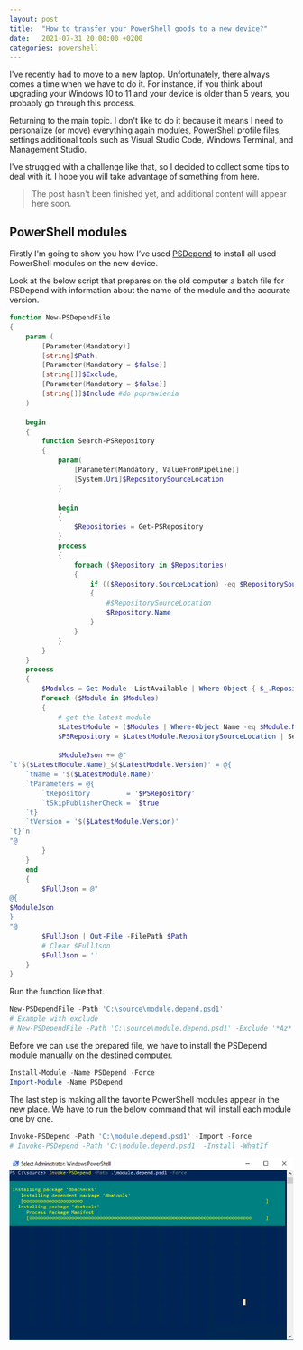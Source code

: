 ```yaml
---
layout: post
title:  "How to transfer your PowerShell goods to a new device?"
date:   2021-07-31 20:00:00 +0200
categories: powershell
---
```


I've recently had to move to a new laptop. Unfortunately, there always comes a time when we have to do it. For instance, if you think about upgrading your Windows 10 to 11 and your device is older than 5 years, you probably go through this process.

Returning to the main topic. I don't like to do it because it means I need to personalize (or move) everything again modules, PowerShell profile files, settings additional tools such as Visual Studio Code, Windows Terminal, and Management Studio.

I've struggled with a challenge like that, so I decided to collect some tips to deal with it. I hope you will take advantage of something from here.

> The post hasn't been finished yet, and additional content will appear here soon.

## PowerShell modules

Firstly I'm going to show you how I’ve used [PSDepend](https://github.com/RamblingCookieMonster/PSDepend) to install all used PowerShell modules on the new device.

Look at the below script that prepares on the old computer a batch file for PSDepend with information about the name of the module and the accurate version.

```powershell
function New-PSDependFile
{
    param (
        [Parameter(Mandatory)]
        [string]$Path,
        [Parameter(Mandatory = $false)]
        [string[]]$Exclude,
        [Parameter(Mandatory = $false)]
        [string[]]$Include #do poprawienia
    )

    begin
    {
        function Search-PSRepository
        {
            param(
                [Parameter(Mandatory, ValueFromPipeline)]
                [System.Uri]$RepositorySourceLocation
            )

            begin
            {
                $Repositories = Get-PSRepository
            }
            process
            {
                foreach ($Repository in $Repositories)
                {
                    if (($Repository.SourceLocation) -eq $RepositorySourceLocation.OriginalString )
                    {
                        #$RepositorySourceLocation
                        $Repository.Name
                    }
                }
            }
        }
    }
    process
    {
        $Modules = Get-Module -ListAvailable | Where-Object { $_.RepositorySourceLocation -and $_.Name -notlike $Exclude } | Group-Object -Property Name
        Foreach ($Module in $Modules)
        {
            # get the latest module
            $LatestModule = ($Modules | Where-Object Name -eq $Module.Name).Group[0]
            $PSRepository = $LatestModule.RepositorySourceLocation | Search-PSRepository

            $ModuleJson += @"
`t'$($LatestModule.Name)_$($LatestModule.Version)' = @{
    `tName = '$($LatestModule.Name)'
    `tParameters = @{
        `tRepository         = '$PSRepository'
        `tSkipPublisherCheck = `$true
    `t}
    `tVersion = '$($LatestModule.Version)'
`t}`n
"@
        }
    }
    end
    {
        $FullJson = @"
@{
$ModuleJson
}
"@
        $FullJson | Out-File -FilePath $Path
        # Clear $FullJson
        $FullJson = ''
    }
}
```

Run the function like that.

```powershell
New-PSDependFile -Path 'C:\source\module.depend.psd1'
# Example with exclude
# New-PSDependFile -Path 'C:\source\module.depend.psd1' -Exclude '*Az*'
```

Before we can use the prepared file, we have to install the PSDepend module manually on the destined computer.

```powershell
Install-Module -Name PSDepend -Force
Import-Module -Name PSDepend
```

The last step is making all the favorite PowerShell modules appear in the new place. We have to run the below command that will install each module one by one.

```powershell
Invoke-PSDepend -Path 'C:\module.depend.psd1' -Import -Force
# Invoke-PSDepend -Path 'C:\module.depend.psd1' -Install -WhatIf
```
![Invoke-PSDepend -Import](/assets/images/invoke-psdepends-install.png)
